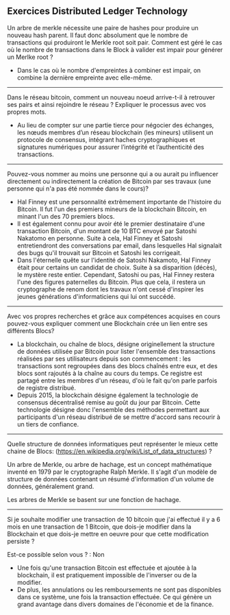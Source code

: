 ## Exercices Distributed Ledger Technology


Un arbre de merkle nécessite une paire de hashes pour produire un nouveau hash parent.
Il faut donc absolument que le nombre de transactions qui produiront le Merkle root soit pair.
Comment est géré le cas où le nombre de transactions dans le Block à valider est impair pour générer un Merlke root ?

* Dans le cas où le nombre d'empreintes à combiner est impair, on combine la dernière empreinte avec elle-même.

-----------------

Dans le réseau bitcoin, comment un nouveau noeud arrive-t-il à retrouver ses pairs et ainsi rejoindre le réseau ?
Expliquer le processus avec vos propres mots.

* Au lieu de compter sur une partie tierce pour négocier des échanges, les nœuds membres d’un réseau blockchain (les mineurs) utilisent un protocole de consensus, intégrant haches cryptographiques et signatures numériques pour assurer l’intégrité et l’authenticité des transactions.

-----------------

Pouvez-vous nommer au moins une personne qui a ou aurait pu influencer directement ou indirectement la création de Bitcoin par ses travaux (une personne qui n'a pas été nommée dans le cours)?

* Hal Finney est une personnalité extrêmement importante de l'histoire du Bitcoin.
Il fut l'un des premiers mineurs de la blockchain Bitcoin, en minant l'un des 70 premiers blocs.
* Il est également connu pour avoir été le premier destinataire d'une transaction Bitcoin, d'un montant de 10 BTC envoyé par Satoshi Nakatomo en personne.
Suite à cela, Hal Finney et Satoshi entretiendront des conversations par email, dans lesquelles Hal signalait des bugs qu'il trouvait sur Bitcoin et Satoshi les corrigeait.
* Dans l'éternelle quête sur l'identité de Satoshi Nakamoto, Hal Finney était pour certains un candidat de choix.
Suite à sa disparition (décès), le mystère reste entier. Cependant, Satoshi ou pas, Hal Finney restera l'une des figures paternelles du Bitcoin.
Plus que cela, il restera un cryptographe de renom dont les travaux n'ont cessé d'inspirer les jeunes générations d'informaticiens qui lui ont succédé.

-----------------

Avec vos propres recherches et grâce aux compétences acquises en cours pouvez-vous expliquer comment une Blockchain crée un lien entre ses différents Blocs?

* La blockchain, ou chaîne de blocs, désigne originellement la structure de données utilisée par Bitcoin pour lister l'ensemble des transactions réalisées par ses utilisateurs depuis son commencement : les transactions sont regroupées dans des blocs chaînés entre eux, et des blocs sont rajoutés à la chaîne au cours du temps. Ce registre est partagé entre les membres d'un réseau, d'où le fait qu'on parle parfois de registre distribué.
* Depuis 2015, la blockchain désigne également la technologie de consensus décentralisé remise au goût du jour par Bitcoin.
Cette technologie désigne donc l'ensemble des méthodes permettant aux participants d'un réseau distribué de se mettre d'accord sans recourir à un tiers de confiance.

-----------------

Quelle structure de données informatiques peut représenter le mieux cette chaine de Blocs: (https://en.wikipedia.org/wiki/List_of_data_structures) ?

Un arbre de Merkle, ou arbre de hachage, est un concept mathématique inventé en 1979 par le cryptographe Ralph Merkle.
Il s'agit d'un modèle de structure de données contenant un résumé d'information d'un volume de données, généralement grand.

Les arbres de Merkle se basent sur une fonction de hachage.

-----------------

Si je souhaite modifier une transaction de 10 bitcoin que j'ai effectué il y a 6 mois en une transaction de 1 Bitcoin,
que dois-je modifier dans la Blockchain et que dois-je mettre en oeuvre pour que cette modification persiste ?

Est-ce possible selon vous ? : Non

* Une fois qu'une transaction Bitcoin est effectuée et ajoutée à la blockchain, il est pratiquement impossible de l'inverser ou de la modifier.
* De plus, les annulations ou les remboursements ne sont pas disponibles dans ce système, une fois la transaction effectuée.
Ce qui génère un grand avantage dans divers domaines de l'économie et de la finance.